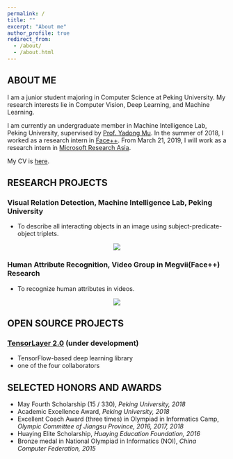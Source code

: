 ```yaml
---
permalink: /
title: ""
excerpt: "About me"
author_profile: true
redirect_from: 
  - /about/
  - /about.html
---
```




ABOUT ME
------
I am a junior student majoring in Computer Science at Peking University. My research interests lie in Computer Vision, Deep Learning, and Machine Learning.

I am currently an undergraduate member in Machine Intelligence Lab, Peking University, supervised by [Prof. Yadong Mu](http://www.muyadong.com). In the summer of 2018, I worked as a research intern in [Face++](https://www.faceplusplus.com/). From March 21, 2019, I will work as a research intern in [Microsoft Research Asia](https://www.microsoft.com/en-us/research/lab/microsoft-research-asia/).

My CV is [here](https://warshallrho.github.io/files/CV_RuihaiWu.pdf).





RESEARCH PROJECTS
------
### Visual Relation Detection, Machine Intelligence Lab, Peking University

- To describe all interacting objects in an image using subject-predicate-object triplets.

<p align="center">
    <img src="https://warshallrho.github.io/images/relation.png">
</p>


### Human Attribute Recognition, Video Group in Megvii(Face++) Research

- To recognize human attributes in videos.

<p align="center">
    <img src="https://warshallrho.github.io/images/attribute.png">
</p>





OPEN SOURCE PROJECTS
------
### [TensorLayer 2.0](https://github.com/zsdonghao/tensorlayer2) (under development)

- TensorFlow-based deep learning library
- one of the four collaborators





SELECTED HONORS AND AWARDS
------
- May Fourth Scholarship (15 / 330), *Peking University, 2018*
- Academic Excellence Award, *Peking University, 2018*
- Excellent Coach Award (three times) in Olympiad in Informatics Camp, *Olympic Committee of Jiangsu Province, 2016, 2017, 2018*
- Huaying Elite Scholarship, *Huaying Education Foundation, 2016*
- Bronze medal in National Olympiad in Informatics (NOI), *China Computer Federation, 2015*


